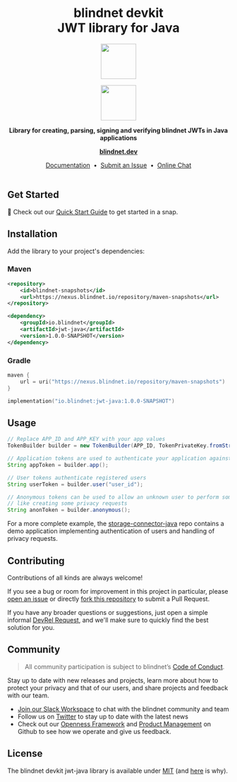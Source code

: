 <h1 align="center">
  blindnet devkit<br />
  JWT library for Java
</h1>

<p align=center><img src="https://user-images.githubusercontent.com/7578400/163277439-edd00509-1d1b-4565-a0d3-49057ebeb92a.png#gh-light-mode-only" height="80" /></p>
<p align=center><img src="https://user-images.githubusercontent.com/7578400/163549893-117bbd70-b81a-47fd-8e1f-844911e48d68.png#gh-dark-mode-only" height="80" /></p>

<p align="center">
  <strong>Library for creating, parsing, signing and verifying blindnet JWTs in Java applications</strong>
</p>

<p align="center">
  <a href="https://blindnet.dev"><strong>blindnet.dev</strong></a>
</p>

<p align="center">
  <a href="https://blindnet.dev/docs">Documentation</a>
  &nbsp;•&nbsp;
  <a href="https://github.com/blindnet-io/jwt-java/issues">Submit an Issue</a>
  &nbsp;•&nbsp;
  <a href="https://join.slack.com/t/blindnet/shared_invite/zt-1arqlhqt3-A8dPYXLbrnqz1ZKsz6ItOg">Online Chat</a>
  <br>
  <br>
</p>

## Get Started

:rocket: Check out our [Quick Start Guide](https://blindnet.dev/docs/quickstart) to get started in a snap.

## Installation

Add the library to your project's dependencies:

### Maven

```xml
<repository>
    <id>blindnet-snapshots</id>
    <url>https://nexus.blindnet.io/repository/maven-snapshots</url>
</repository>

<dependency>
    <groupId>io.blindnet</groupId>
    <artifactId>jwt-java</artifactId>
    <version>1.0.0-SNAPSHOT</version>
</dependency>
```

### Gradle

```kotlin
maven {
    url = uri("https://nexus.blindnet.io/repository/maven-snapshots")
}

implementation("io.blindnet:jwt-java:1.0.0-SNAPSHOT")
```

## Usage

<!--📑 The API reference of {type of project, e.g. this SDK} is available on [blindnet.dev](https://blindnet.dev/docs/api_reference/[path-to-project}/latest).-->

```java
// Replace APP_ID and APP_KEY with your app values
TokenBuilder builder = new TokenBuilder(APP_ID, TokenPrivateKey.fromString(APP_KEY));

// Application tokens are used to authenticate your application against devkit components
String appToken = builder.app();

// User tokens authenticate registered users
String userToken = builder.user("user_id");

// Anonymous tokens can be used to allow an unknown user to perform some actions,
// like creating some privacy requests
String anonToken = builder.anonymous();
```

For a more complete example, the [storage-connector-java](https://github.com/blindnet-io/storage-connector-java) repo
contains a demo application implementing authentication of users and handling of privacy requests.

## Contributing

Contributions of all kinds are always welcome!

If you see a bug or room for improvement in this project in particular, please [open an issue][new-issue] or directly [fork this repository][fork] to submit a Pull Request.

If you have any broader questions or suggestions, just open a simple informal [DevRel Request][request], and we'll make sure to quickly find the best solution for you.

## Community

> All community participation is subject to blindnet’s [Code of Conduct][coc].

Stay up to date with new releases and projects, learn more about how to protect your privacy and that of our users, and share projects and feedback with our team.

- [Join our Slack Workspace][chat] to chat with the blindnet community and team
- Follow us on [Twitter][twitter] to stay up to date with the latest news
- Check out our [Openness Framework][openness] and [Product Management][product] on Github to see how we operate and give us feedback.

## License

The blindnet devkit jwt-java library is available under [MIT][license] (and [here](https://github.com/blindnet-io/openness-framework/blob/main/docs/decision-records/DR-0001-oss-license.md) is why).

<!-- project's URLs -->
[new-issue]: https://github.com/blindnet-io/jwt-java/issues/new/choose
[fork]: https://github.com/blindnet-io/jwt-java/fork

<!-- common URLs -->
[devkit]: https://github.com/blindnet-io/blindnet.dev
[openness]: https://github.com/blindnet-io/openness-framework
[product]: https://github.com/blindnet-io/product-management
[request]: https://github.com/blindnet-io/devrel-management/issues/new?assignees=noelmace&labels=request%2Ctriage&template=request.yml&title=%5BRequest%5D%3A+
[chat]: https://join.slack.com/t/blindnet/shared_invite/zt-1arqlhqt3-A8dPYXLbrnqz1ZKsz6ItOg
[twitter]: https://twitter.com/blindnet_io
[docs]: https://blindnet.dev/docs
[changelog]: CHANGELOG.md
[license]: LICENSE
[coc]: https://github.com/blindnet-io/openness-framework/blob/main/CODE_OF_CONDUCT.md
